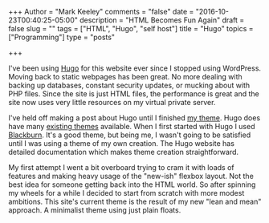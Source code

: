 +++
Author = "Mark Keeley"
comments = "false"
date = "2016-10-23T00:40:25-05:00"
description = "HTML Becomes Fun Again"
draft = false
slug = ""
tags = ["HTML", "Hugo", "self host"]
title = "Hugo"
topics = ["Programming"]
type = "posts"

+++

I've been using [Hugo](http://gohugo.io/) for this website ever since I stopped using WordPress. Moving back to static webpages has been great. No more dealing with backing up databases, constant security updates, or mucking about with PHP files. Since the site is just HTML files, the performance is great and the site now uses very little resources on my virtual private server.

I've held off making a post about Hugo until I finished [my theme](https://github.com/MarkKeeley/simpleblue). Hugo does have many [existing themes](http://themes.gohugo.io/) available. When I first started with Hugo I used [Blackburn](http://themes.gohugo.io/blackburn/). It's a good theme, but being me, I wasn't going to be satisfied until I was using a theme of my own creation. The Hugo website has detailed documentation which makes theme creation straightforward. 

My first attempt I went a bit overboard trying to cram it with loads of features and making heavy usage of the "new-ish" flexbox layout. Not the best idea for someone getting back into the HTML world. So after spinning my wheels for a while I decided to start from scratch with more modest ambitions. This site's current theme is the result of my new "lean and mean" approach. A minimalist theme using just plain floats.
<!--more-->
